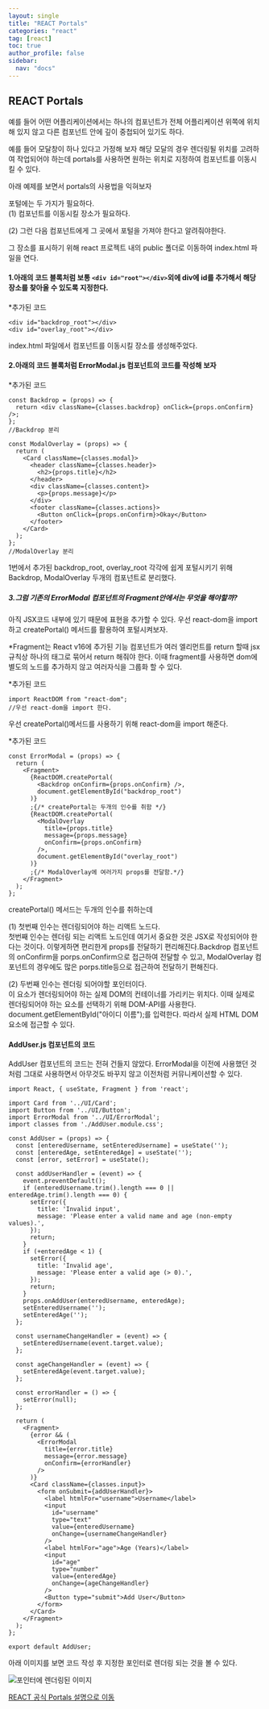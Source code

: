 ```yaml
---
layout: single
title: "REACT Portals"
categories: "react"
tag: [react]
toc: true
author_profile: false
sidebar:
  nav: "docs"
---
```


## REACT Portals

예를 들어 어떤 어플리케이션에서는 하나의 컴포넌트가 전체 어플리케이션 위쪽에 위치해 있지 않고 다른 컴포넌트 안에 깊이 중첩되어 있기도 하다.

예를 들어 모달창이 하나 있다고 가정해 보자 해당 모달의 경우 렌더링될 위치를 고려하여 작업되어야 하는데 portals를 사용하면 원하는 위치로 지정하여 컴포넌트를 이동시킬 수 있다.

아래 예제를 보면서 portals의 사용법을 익혀보자

포털에는 두 가지가 필요하다.\
(1) 컴포넌트를 이동시킬 장소가 필요하다.

(2) 그런 다음 컴포넌트에게 그 곳에서 포털을 가져야 한다고 알려줘야한다.

그 장소를 표시하기 위해 react 프로젝트 내의 public 폴더로 이동하여 index.html 파일을 연다.

#### 1.아래의 코드 블록처럼 보통 `<div id="root"></div>`외에 div에 id를 추가해서 해당 장소를 찾아올 수 있도록 지정한다.

*추가된 코드

```
<div id="backdrop_root"></div>
<div id="overlay_root"></div>
```

index.html 파일에서 컴포넌트를 이동시킬 장소를 생성해주었다.

#### 2.아래의 코드 블록처럼 ErrorModal.js 컴포넌트의 코드를 작성해 보자

*추가된 코드
```
const Backdrop = (props) => {
  return <div className={classes.backdrop} onClick={props.onConfirm} />;
};
//Backdrop 분리

const ModalOverlay = (props) => {
  return (
    <Card className={classes.modal}>
      <header className={classes.header}>
        <h2>{props.title}</h2>
      </header>
      <div className={classes.content}>
        <p>{props.message}</p>
      </div>
      <footer className={classes.actions}>
        <Button onClick={props.onConfirm}>Okay</Button>
      </footer>
    </Card>
  );
};
//ModalOverlay 분리
```

1번에서 추가된 backdrop_root, overlay_root 각각에 쉽게 포털시키기 위해 Backdrop, ModalOverlay 두개의 컴포넌트로 분리했다.

##### 3.그럼 기존의 ErrorModal 컴포넌트의 Fragment안에서는 무엇을 해야할까?

아직 JSX코드 내부에 있기 때문에 표현을 추가할 수 있다. 우선 react-dom을 import 하고 createPortal() 메서드를 활용하여 포털시켜보자.

*Fragment는 React v16에 추가된 기능
컴포넌트가 여러 엘리먼트를 return 할때 jsx규칙상 하나의 태그로 묶어서 return 해줘야 한다. 이때 fragment를 사용하면 dom에 별도의 노드를 추가하지 않고 여러자식을 그룹화 할 수 있다.

*추가된 코드
```
import ReactDOM from "react-dom";
//우선 react-dom을 import 한다.
```

우선 createPortal()메서드를 사용하기 위해 react-dom을 import 해준다.

*추가된 코드
```
const ErrorModal = (props) => {
  return (
    <Fragment>
      {ReactDOM.createPortal(
        <Backdrop onConfirm={props.onConfirm} />,
        document.getElementById("backdrop_root")
      )}
      ;{/* createPortal는 두개의 인수를 취함 */}
      {ReactDOM.createPortal(
        <ModalOverlay
          title={props.title}
          message={props.message}
          onConfirm={props.onConfirm}
        />,
        document.getElementById("overlay_root")
      )}
      ;{/* ModalOverlay에 여러가지 props를 전달함.*/}
    </Fragment>
  );
};
```

createPortal() 메서드는 두개의 인수를 취하는데

(1) 첫번째 인수는 렌더링되어야 하는 리액트 노드다.\
첫번째 인수는 렌더링 되는 리액트 노드인데 여기서 중요한 것은 JSX로 작성되어야 한다는 것이다. 이렇게하면 편리한게 props를 전달하기 편리해진다.Backdrop 컴포넌트의 onConfirm을 porps.onConfirm으로 접근하여 전달할 수 있고, ModalOverlay 컴포넌트의 경우에도 많은 porps.title등으로 접근하여 전달하기 편해진다.

(2) 두번째 인수는 렌더링 되어야할 포인터이다.\
이 요소가 렌더링되어야 하는 실제 DOM의 컨테이너를 가리키는 위치다.
이때 실제로 렌더링되어야 하는 요소를 선택하기 위해 DOM-API를 사용한다.
document.getElementById("아이디 이름");를 입력한다.
따라서 실제 HTML DOM 요소에 접근할 수 있다.


#### AddUser.js 컴포넌트의 코드

AddUser 컴포넌트의 코드는 전혀 건들지 않았다.
ErrorModal을 이전에  사용했던 것처럼 그대로 사용하면서 아무것도 바꾸지 않고 이전처럼 커뮤니케이션할 수 있다.
```
import React, { useState, Fragment } from 'react';

import Card from '../UI/Card';
import Button from '../UI/Button';
import ErrorModal from '../UI/ErrorModal';
import classes from './AddUser.module.css';

const AddUser = (props) => {
  const [enteredUsername, setEnteredUsername] = useState('');
  const [enteredAge, setEnteredAge] = useState('');
  const [error, setError] = useState();

  const addUserHandler = (event) => {
    event.preventDefault();
    if (enteredUsername.trim().length === 0 || enteredAge.trim().length === 0) {
      setError({
        title: 'Invalid input',
        message: 'Please enter a valid name and age (non-empty values).',
      });
      return;
    }
    if (+enteredAge < 1) {
      setError({
        title: 'Invalid age',
        message: 'Please enter a valid age (> 0).',
      });
      return;
    }
    props.onAddUser(enteredUsername, enteredAge);
    setEnteredUsername('');
    setEnteredAge('');
  };

  const usernameChangeHandler = (event) => {
    setEnteredUsername(event.target.value);
  };

  const ageChangeHandler = (event) => {
    setEnteredAge(event.target.value);
  };

  const errorHandler = () => {
    setError(null);
  };

  return (
    <Fragment>
      {error && (
        <ErrorModal
          title={error.title}
          message={error.message}
          onConfirm={errorHandler}
        />
      )}
      <Card className={classes.input}>
        <form onSubmit={addUserHandler}>
          <label htmlFor="username">Username</label>
          <input
            id="username"
            type="text"
            value={enteredUsername}
            onChange={usernameChangeHandler}
          />
          <label htmlFor="age">Age (Years)</label>
          <input
            id="age"
            type="number"
            value={enteredAge}
            onChange={ageChangeHandler}
          />
          <Button type="submit">Add User</Button>
        </form>
      </Card>
    </Fragment>
  );
};

export default AddUser;
```

아래 이미지를 보면 코드 작성 후 지정한 포인터로 렌더링 되는 것을 볼 수 있다.

![포인터에 렌더링된 이미지](/images/portals_img1.png "Optional title")

[REACT 공식 Portals 설명으로 이동](https://ko.reactjs.org/docs/portals.html#gatsby-focus-wrapper)

